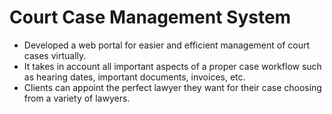 # Court Case Management System

* Developed a web portal for easier and efficient management of court cases virtually.
* It takes in account all important aspects of a proper case workflow such as hearing dates, important documents, invoices, etc.
* Clients can appoint the perfect lawyer they want for their case choosing from a variety of lawyers.

